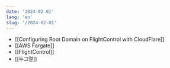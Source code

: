```yaml
---
date: '2024-02-01'
lang: 'en'
slug: '/2024-02-01'
---
```


- [[Configuring Root Domain on FlightControl with CloudFlare]]
- [[AWS Fargate]]
- [[FlightControl]]
- [[두그열]]